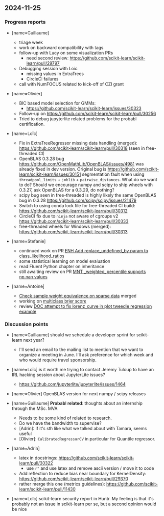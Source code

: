 ## 2024-11-25

### Progress reports

- [name=Guillaume]
    - triage week
    - work on backward compatibility with tags
    - follow-up with Lucy on some visualization PRs
        - need second review: https://github.com/scikit-learn/scikit-learn/pull/29797
    - Debugging session with Loic
        - missing values in ExtraTrees
        - CircleCI failures
    - call with NumFOCUS related to kick-off of CZI grant

- [name=Olivier]
    - BIC based model selection for GMMs:
        - https://github.com/scikit-learn/scikit-learn/issues/30323
    - Follow-up on https://github.com/scikit-learn/scikit-learn/pull/30256
    - Tried to debug jupyterlite related problems for the probabl certification.

- [name=Loïc]
    - Fix in ExtraTreeRegressor missing data handling (merged): https://github.com/scikit-learn/scikit-learn/pull/30318 (seen in free-threaded CI)
    - OpenBLAS 0.3.28 bug https://github.com/OpenMathLib/OpenBLAS/issues/4981 was already fixed in dev version. Original bug is https://github.com/scikit-learn/scikit-learn/issues/30151 segmentation fault when using `threadpool_limits` + `joblib` + `pairwise_distances`. What do we want to do? Should we encourage numpy and scipy to ship wheels with 0.3.27, ask OpenBLAS for a 0.3.29, do nothing?
    - scipy bug seen in free-threaded is highly likely the same OpenBLAS bug in 0.3.28 https://github.com/scipy/scipy/issues/21479
    - Switch to using conda lock file for free-threaded CI build: https://github.com/scikit-learn/scikit-learn/pull/30312
    - CircleCI fix due to `ninja` not aware of cgroups v2 https://github.com/scikit-learn/scikit-learn/pull/30333
    - free-threaded wheels for Windows (merged): https://github.com/scikit-learn/scikit-learn/pull/30313

- [name=Stefanie]
    - continued work on PR [ENH Add replace_undefined_by param to class_likelihood_ratios](https://github.com/scikit-learn/scikit-learn/pull/29288)
    - some statistical learning on model evaluation
    - read Fluent Python chapter on inheritance
    - still awaiting review on PR [MNT _weighted_percentile supports np.nan values](https://github.com/scikit-learn/scikit-learn/pull/29034)

- [name=Antoine]
    - [Check sample weight equivalence on sparse data](https://github.com/scikit-learn/scikit-learn/pull/30137) merged
    - working on [multiclass brier score](https://github.com/scikit-learn/scikit-learn/pull/22046)
    - review [DOC attempt to fix lorenz_curve in plot tweedie regression example](https://github.com/scikit-learn/scikit-learn/pull/30198)


### Discussion points

- [name=Guillaume] should we schedule a developer sprint for scikit-learn next year?
    - I'll send an email to the mailing list to mention that we want to organize a meeting in June. I'll ask preference for which week and who would require travel sponsorship.
- [name=Loïc] is it worth me trying to contact Jeremy Tuloup to have an IRL hacking session about JupyterLite issues?
    - https://github.com/jupyterlite/jupyterlite/issues/1464
- [name=Olivier] OpenBLAS version for next numpy / scipy releases

 - [name=Guillaume] **Probabl related**: thoughts about an internship through the MSc. MVA
    - Needs to be some kind of related to research.
    - Do we have the bandwidth to supervise?
    - [Adrin]: if it's sth like what we talked about with Tamara, seems useful
    - [Olivier]: `CalibratedRegressorCV` in particular for Quantile regressor.

- [name=Adrin]
    - latex in docstrings: https://github.com/scikit-learn/scikit-learn/pull/30322
        - use `r"` and use latex and remove ascii version / move it to code
    - Add reflection to reduce bias near boundary for KernelDensity: https://github.com/scikit-learn/scikit-learn/pull/29370
    - rather merge this one (metrics guidelines): https://github.com/scikit-learn/scikit-learn/pull/11430

- [name=Loïc] scikit-learn security report in Huntr. My feeling is that it's probably not an issue in scikit-learn per se, but a second opinion would be nice
